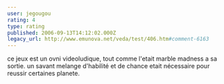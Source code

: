 ```yaml
---
user: jegougou
rating: 4
type: rating
published: 2006-09-13T14:12:02.000Z
legacy_url: http://www.emunova.net/veda/test/406.htm#comment-6163
---
```

ce jeux est un ovni videoludique, tout comme l'etait marble madness a sa sortie.
un savant melange d'habilité et de chance etait nécessaire pour reussir certaines planete.